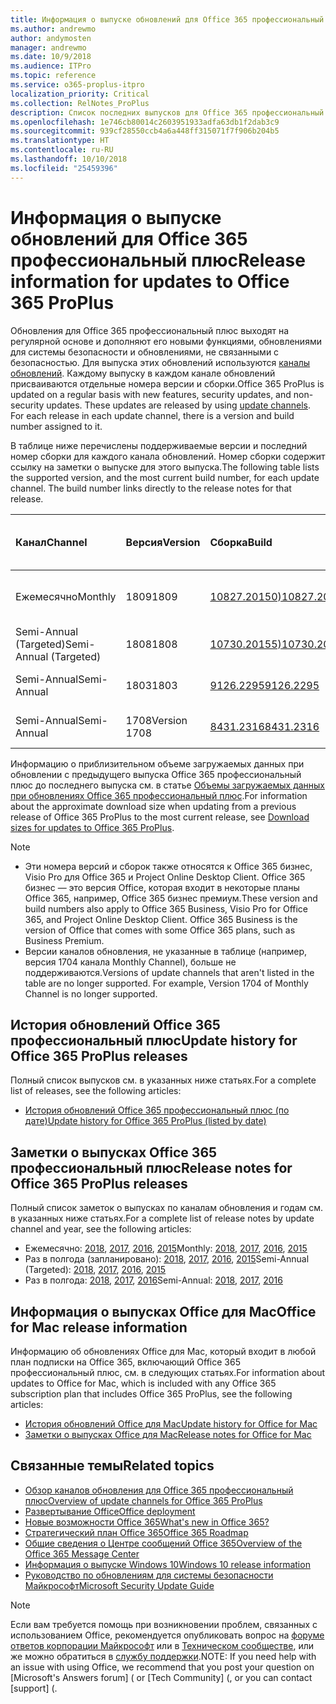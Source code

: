```yaml
---
title: Информация о выпуске обновлений для Office 365 профессиональный плюс
ms.author: andrewmo
author: andymosten
manager: andrewmo
ms.date: 10/9/2018
ms.audience: ITPro
ms.topic: reference
ms.service: o365-proplus-itpro
localization_priority: Critical
ms.collection: RelNotes_ProPlus
description: Список последних выпусков для Office 365 профессиональный плюс для каждого канала обновления и ссылки на заметки о выпусках и историю обновлений для ИТ-специалистов
ms.openlocfilehash: 1e746cb80014c2603951933adfa63db1f2dab3c9
ms.sourcegitcommit: 939cf28550ccb4a6a448ff315071f7f906b204b5
ms.translationtype: HT
ms.contentlocale: ru-RU
ms.lasthandoff: 10/10/2018
ms.locfileid: "25459396"
---
```

# <a name="release-information-for-updates-to-office-365-proplus"></a><span data-ttu-id="70761-103">Информация о выпуске обновлений для Office 365 профессиональный плюс</span><span class="sxs-lookup"><span data-stu-id="70761-103">Release information for updates to Office 365 ProPlus</span></span>

<span data-ttu-id="70761-p101">Обновления для Office 365 профессиональный плюс выходят на регулярной основе и дополняют его новыми функциями, обновлениями для системы безопасности и обновлениями, не связанными с безопасностью. Для выпуска этих обновлений используются [каналы обновлений](https://docs.microsoft.com/DeployOffice/overview-of-update-channels-for-office-365-proplus). Каждому выпуску в каждом канале обновлений присваиваются отдельные номера версии и сборки.</span><span class="sxs-lookup"><span data-stu-id="70761-p101">Office 365 ProPlus is updated on a regular basis with new features, security updates, and non-security updates. These updates are released by using [update channels](https://docs.microsoft.com/DeployOffice/overview-of-update-channels-for-office-365-proplus). For each release in each update channel, there is a version and build number assigned to it.</span></span> 

<span data-ttu-id="70761-p102">В таблице ниже перечислены поддерживаемые версии и последний номер сборки для каждого канала обновлений. Номер сборки содержит ссылку на заметки о выпуске для этого выпуска.</span><span class="sxs-lookup"><span data-stu-id="70761-p102">The following table lists the supported version, and the most current build number, for each update channel. The build number links directly to the release notes for that release.</span></span> 

  
|<span data-ttu-id="70761-109">**Канал**</span><span class="sxs-lookup"><span data-stu-id="70761-109">**Channel**</span></span>|<span data-ttu-id="70761-110">**Версия**</span><span class="sxs-lookup"><span data-stu-id="70761-110">**Version**</span></span>|<span data-ttu-id="70761-111">**Сборка**</span><span class="sxs-lookup"><span data-stu-id="70761-111">**Build**</span></span>|<span data-ttu-id="70761-112">**Дата выпуска**</span><span class="sxs-lookup"><span data-stu-id="70761-112">**Release date**</span></span>|<span data-ttu-id="70761-113">**Версия поддерживается до**</span><span class="sxs-lookup"><span data-stu-id="70761-113">**Version supported until**</span></span>|
|:-----|:-----|:-----|:-----|:-----|
|<span data-ttu-id="70761-114">Ежемесячно</span><span class="sxs-lookup"><span data-stu-id="70761-114">Monthly</span></span>  <br/> |<span data-ttu-id="70761-115">1809</span><span class="sxs-lookup"><span data-stu-id="70761-115">1809</span></span>  <br/> |[<span data-ttu-id="70761-116">10827.20150)</span><span class="sxs-lookup"><span data-stu-id="70761-116">10827.20150)</span></span>](monthly-channel-2018.md#version-1809-october-9)  <br/> | <span data-ttu-id="70761-117">09 октября 2018 г.</span><span class="sxs-lookup"><span data-stu-id="70761-117">October 9, 2018</span></span>  <br/> |<span data-ttu-id="70761-118">Выпущена версия 1810</span><span class="sxs-lookup"><span data-stu-id="70761-118">Version 1808 is released</span></span> <br/>|
|<span data-ttu-id="70761-119">Semi-Annual (Targeted)</span><span class="sxs-lookup"><span data-stu-id="70761-119">Semi-Annual (Targeted)</span></span>  <br/> |<span data-ttu-id="70761-120">1808</span><span class="sxs-lookup"><span data-stu-id="70761-120">1808</span></span>  <br/> |[<span data-ttu-id="70761-121">10730.20155)</span><span class="sxs-lookup"><span data-stu-id="70761-121">10730.20155)</span></span>](semi-annual-channel-targeted-2018.md#version-1808-october-9)  <br/> | <span data-ttu-id="70761-122">09 октября 2018 г.</span><span class="sxs-lookup"><span data-stu-id="70761-122">October 9, 2018</span></span>  <br/> | <span data-ttu-id="70761-123">13 марта 2019 года</span><span class="sxs-lookup"><span data-stu-id="70761-123">March 13, 2019</span></span> <br/>|
|<span data-ttu-id="70761-124">Semi-Annual</span><span class="sxs-lookup"><span data-stu-id="70761-124">Semi-Annual</span></span> <br/> |<span data-ttu-id="70761-125">1803</span><span class="sxs-lookup"><span data-stu-id="70761-125">1803</span></span>  <br/> | [<span data-ttu-id="70761-126">9126.2295</span><span class="sxs-lookup"><span data-stu-id="70761-126">9126.2295</span></span>](semi-annual-channel-2018.md#version-1803-october-9) <br/> |<span data-ttu-id="70761-127">09 октября 2018 г.</span><span class="sxs-lookup"><span data-stu-id="70761-127">October 9, 2018</span></span>  <br/> | <span data-ttu-id="70761-128">10 декабря 2019 года</span><span class="sxs-lookup"><span data-stu-id="70761-128">December 10, 2019</span></span> <br/>|
|<span data-ttu-id="70761-129">Semi-Annual</span><span class="sxs-lookup"><span data-stu-id="70761-129">Semi-Annual</span></span> <br/> |<span data-ttu-id="70761-130">1708</span><span class="sxs-lookup"><span data-stu-id="70761-130">Version 1708</span></span>  <br/> |[<span data-ttu-id="70761-131">8431.2316</span><span class="sxs-lookup"><span data-stu-id="70761-131">8431.2316</span></span>](semi-annual-channel-2018.md#version-1708-october-9)  <br/> |<span data-ttu-id="70761-132">09 октября 2018 г.</span><span class="sxs-lookup"><span data-stu-id="70761-132">October 9, 2018</span></span>  <br/> | <span data-ttu-id="70761-133">13 марта 2019  г.</span><span class="sxs-lookup"><span data-stu-id="70761-133">March 13, 2019</span></span> <br/>|

<span data-ttu-id="70761-134">Информацию о приблизительном объеме загружаемых данных при обновлении с предыдущего выпуска Office 365 профессиональный плюс до последнего выпуска см. в статье [Объемы загружаемых данных при обновлениях Office 365 профессиональный плюс](download-sizes-office365-proplus-updates.md).</span><span class="sxs-lookup"><span data-stu-id="70761-134">For information about the approximate download size when updating from a previous release of Office 365 ProPlus to the most current release, see [Download sizes for updates to Office 365 ProPlus](download-sizes-office365-proplus-updates.md).</span></span>

> [!NOTE]
> - <span data-ttu-id="70761-p103">Эти номера версий и сборок также относятся к Office 365 бизнес, Visio Pro для Office 365 и Project Online Desktop Client. Office 365 бизнес — это версия Office, которая входит в некоторые планы Office 365, например, Office 365 бизнес премиум.</span><span class="sxs-lookup"><span data-stu-id="70761-p103">These version and build numbers also apply to Office 365 Business, Visio Pro for Office 365, and Project Online Desktop Client. Office 365 Business is the version of Office that comes with some Office 365 plans, such as Business Premium.</span></span>
> - <span data-ttu-id="70761-p104">Версии каналов обновления, не указанные в таблице (например, версия 1704 канала Monthly Channel), больше не поддерживаются.</span><span class="sxs-lookup"><span data-stu-id="70761-p104">Versions of update channels that aren't listed in the table are no longer supported. For example, Version 1704 of Monthly Channel is no longer supported.</span></span> 


## <a name="update-history-for-office-365-proplus-releases"></a><span data-ttu-id="70761-139">История обновлений Office 365 профессиональный плюс</span><span class="sxs-lookup"><span data-stu-id="70761-139">Update history for Office 365 ProPlus releases</span></span>

<span data-ttu-id="70761-140">Полный список выпусков см. в указанных ниже статьях.</span><span class="sxs-lookup"><span data-stu-id="70761-140">For a complete list of releases, see the following articles:</span></span>
 - [<span data-ttu-id="70761-141">История обновлений Office 365 профессиональный плюс (по дате)</span><span class="sxs-lookup"><span data-stu-id="70761-141">Update history for Office 365 ProPlus (listed by date)</span></span>](update-history-office365-proplus-by-date.md)

## <a name="release-notes-for-office-365-proplus-releases"></a><span data-ttu-id="70761-142">Заметки о выпусках Office 365 профессиональный плюс</span><span class="sxs-lookup"><span data-stu-id="70761-142">Release notes for Office 365 ProPlus releases</span></span>

<span data-ttu-id="70761-143">Полный список заметок о выпусках по каналам обновления и годам см. в указанных ниже статьях.</span><span class="sxs-lookup"><span data-stu-id="70761-143">For a complete list of release notes by update channel and year, see the following articles:</span></span>
 - <span data-ttu-id="70761-144">Ежемесячно: [2018](monthly-channel-2018.md), [2017](monthly-channel-2017.md), [2016](monthly-channel-2016.md), [2015](monthly-channel-2015.md)</span><span class="sxs-lookup"><span data-stu-id="70761-144">Monthly: [2018](monthly-channel-2018.md), [2017](monthly-channel-2017.md), [2016](monthly-channel-2016.md), [2015](monthly-channel-2015.md)</span></span>
 - <span data-ttu-id="70761-145">Раз в полгода (запланировано): [2018](semi-annual-channel-targeted-2018.md), [2017](semi-annual-channel-targeted-2017.md), [2016](semi-annual-channel-targeted-2016.md), [2015](semi-annual-channel-targeted-2015.md)</span><span class="sxs-lookup"><span data-stu-id="70761-145">Semi-Annual (Targeted): [2018](semi-annual-channel-targeted-2018.md), [2017](semi-annual-channel-targeted-2017.md), [2016](semi-annual-channel-targeted-2016.md), [2015](semi-annual-channel-targeted-2015.md)</span></span>
 - <span data-ttu-id="70761-146">Раз в полгода: [2018](semi-annual-channel-2018.md), [2017](semi-annual-channel-2017.md), [2016](semi-annual-channel-2016.md)</span><span class="sxs-lookup"><span data-stu-id="70761-146">Semi-Annual: [2018](semi-annual-channel-2018.md), [2017](semi-annual-channel-2017.md), [2016](semi-annual-channel-2016.md)</span></span>

## <a name="office-for-mac-release-information"></a><span data-ttu-id="70761-147">Информация о выпусках Office для Mac</span><span class="sxs-lookup"><span data-stu-id="70761-147">Office for Mac release information</span></span>

<span data-ttu-id="70761-148">Информацию об обновлениях Office для Mac, который входит в любой план подписки на Office 365, включающий Office 365 профессиональный плюс, см. в следующих статьях.</span><span class="sxs-lookup"><span data-stu-id="70761-148">For information about updates to Office for Mac, which is included with any Office 365 subscription plan that includes Office 365 ProPlus, see the following articles:</span></span>
 - [<span data-ttu-id="70761-149">История обновлений Office для Mac</span><span class="sxs-lookup"><span data-stu-id="70761-149">Update history for Office for Mac</span></span>](update-history-office-for-mac.md)
 - [<span data-ttu-id="70761-150">Заметки о выпусках Office для Mac</span><span class="sxs-lookup"><span data-stu-id="70761-150">Release notes for Office for Mac</span></span>](release-notes-office-for-mac.md)


## <a name="related-topics"></a><span data-ttu-id="70761-151">Связанные темы</span><span class="sxs-lookup"><span data-stu-id="70761-151">Related topics</span></span>

- [<span data-ttu-id="70761-152">Обзор каналов обновления для Office 365 профессиональный плюс</span><span class="sxs-lookup"><span data-stu-id="70761-152">Overview of update channels for Office 365 ProPlus</span></span>](https://docs.microsoft.com/DeployOffice/overview-of-update-channels-for-office-365-proplus)
- [<span data-ttu-id="70761-153">Развертывание Office</span><span class="sxs-lookup"><span data-stu-id="70761-153">Office deployment</span></span>](https://docs.microsoft.com/deployoffice/)
- [<span data-ttu-id="70761-154">Новые возможности Office 365</span><span class="sxs-lookup"><span data-stu-id="70761-154">What's new in Office 365?</span></span>](https://support.office.com/article/95c8d81d-08ba-42c1-914f-bca4603e1426)
- [<span data-ttu-id="70761-155">Стратегический план Office 365</span><span class="sxs-lookup"><span data-stu-id="70761-155">Office 365 Roadmap</span></span>](https://products.office.com/business/office-365-roadmap)
- [<span data-ttu-id="70761-156">Общие сведения о Центре сообщений Office 365</span><span class="sxs-lookup"><span data-stu-id="70761-156">Overview of the Office 365 Message Center</span></span>](https://support.office.com/article/38fb3333-bfcc-4340-a37b-deda509c2093)
- [<span data-ttu-id="70761-157">Информация о выпуске Windows 10</span><span class="sxs-lookup"><span data-stu-id="70761-157">Windows 10 release information</span></span>](https://www.microsoft.com/itpro/windows-10/release-information)
- [<span data-ttu-id="70761-158">Руководство по обновлениям для системы безопасности Майкрософт</span><span class="sxs-lookup"><span data-stu-id="70761-158">Microsoft Security Update Guide</span></span>](https://portal.msrc.microsoft.com/)

> [!NOTE]
> <span data-ttu-id="70761-159">Если вам требуется помощь при возникновении проблем, связанных с использованием Office, рекомендуется опубликовать вопрос на [форуме ответов корпорации Майкрософт](https://answers.microsoft.com/) или в [Техническом сообществе](https://techcommunity.microsoft.com/), или же можно обратиться в [службу поддержки](https://support.microsoft.com/contactus).</span><span class="sxs-lookup"><span data-stu-id="70761-159">NOTE: If you need help with an issue with using Office, we recommend that you post your question on [Microsoft's Answers forum] ([](https://answers.microsoft.com/) or [Tech Community] ([](https://techcommunity.microsoft.com/), or you can contact [support] ([](https://support.microsoft.com/contactus).</span></span>

